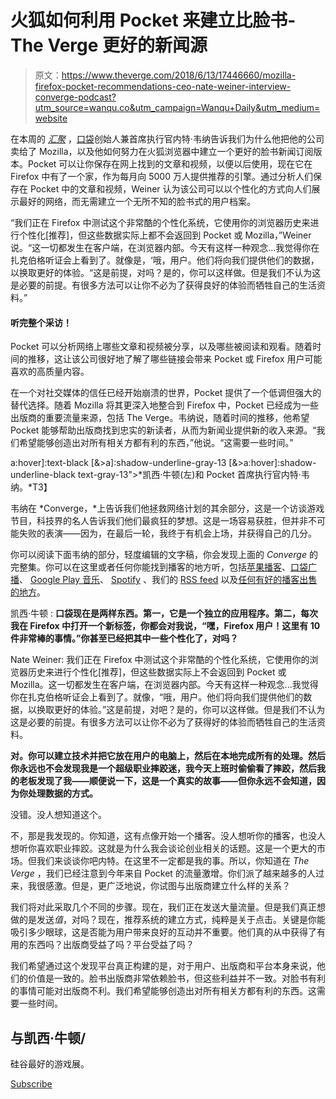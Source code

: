 # 火狐如何利用 Pocket 来建立比脸书- The Verge 更好的新闻源

> 原文：<https://www.theverge.com/2018/6/13/17446660/mozilla-firefox-pocket-recommendations-ceo-nate-weiner-interview-converge-podcast?utm_source=wanqu.co&utm_campaign=Wanqu+Daily&utm_medium=website>

在本周的 [*汇聚*](https://go.redirectingat.com/?id=66960X1514734&xs=1&url=https%3A%2F%2Fitunes.apple.com%2Fus%2Fpodcast%2Fconverge-with-casey-newton%2Fid1385113107%3Fmt%3D2) ，[口袋](http://www.getpocket.com/)创始人兼首席执行官内特·韦纳告诉我们为什么他把他的公司卖给了 Mozilla，以及他如何努力在火狐浏览器中建立一个更好的脸书新闻订阅版本。Pocket 可以让你保存在网上找到的文章和视频，以便以后使用，现在它在 Firefox 中有了一个家，作为每月向 5000 万人提供推荐的引擎。通过分析人们保存在 Pocket 中的文章和视频，Weiner 认为该公司可以以个性化的方式向人们展示最好的网络，而无需建立一个无所不知的脸书式的用户档案。

“我们正在 Firefox 中测试这个非常酷的个性化系统，它使用你的浏览器历史来进行个性化[推荐]，但这些数据实际上都不会返回到 Pocket 或 Mozilla，”Weiner 说。“这一切都发生在客户端，在浏览器内部。今天有这样一种观念...我觉得你在扎克伯格听证会上看到了。就像是，‘哦，用户。他们将向我们提供他们的数据，以换取更好的体验。“这是前提，对吗？是的，你可以这样做。但是我们不认为这是必要的前提。有很多方法可以让你不必为了获得良好的体验而牺牲自己的生活资料。”

#### 听完整个采访！

Pocket 可以分析网络上哪些文章和视频被分享，以及哪些被阅读和观看。随着时间的推移，这让该公司很好地了解了哪些链接会带来 Pocket 或 Firefox 用户可能喜欢的高质量内容。

在一个对社交媒体的信任已经开始崩溃的世界，Pocket 提供了一个低调但强大的替代选择。随着 Mozilla 将其更深入地整合到 Firefox 中，Pocket 已经成为一些出版商的重要流量来源，包括 The Verge。韦纳说，随着时间的推移，他希望 Pocket 能够帮助出版商找到忠实的新读者，从而为新闻业提供新的收入来源。“我们希望能够创造出对所有相关方都有利的东西，”他说。“这需要一些时间。”



a:hover]:text-black [&amp;>a]:shadow-underline-gray-13 [&amp;>a:hover]:shadow-underline-black text-gray-13">*凯西·牛顿(左)和 Pocket 首席执行官内特·韦纳。*T3】



韦纳在 *Converge，*上告诉我们他拯救网络计划的其余部分，这是一个访谈游戏节目，科技界的名人告诉我们他们最疯狂的梦想。这是一场容易获胜，但并非不可能失败的表演——因为，在最后一轮，我终于有机会上场，并获得自己的几分。

你可以阅读下面韦纳的部分，轻度编辑的文字稿，你会发现上面的 *Converge* 的完整集。你可以在这里或者任何你能找到播客的地方听，包括[苹果播客](https://go.redirectingat.com/?id=66960X1514734&xs=1&url=https%3A%2F%2Fitunes.apple.com%2Fus%2Fpodcast%2Fconverge-with-casey-newton%2Fid1385113107%3Fmt%3D2)、[口袋广播](https://go.redirectingat.com/?id=66960X1514734&xs=1&url=https%3A%2F%2Fitunes.apple.com%2Fus%2Fpodcast%2Fconverge-with-casey-newton%2Fid1385113107%3Fmt%3D2)、 [Google Play 音乐](https://play.google.com/music/listen?u=0#/ps/Iscuzv6ndzbmtd2bw6hh7bvaf44)、 [Spotify](https://open.spotify.com/show/1pqOd9aj91gwVmbYdA1Fn5?si=EtMUhiyvRh-gtUqYw3tnzg) 、我们的 [RSS feed](http://feeds.feedburner.com/ConvergeWithCaseyNewton) 以及[任何有好的播客出售的地方](https://art19.com/shows/converge-with-casey-newton)。

凯西·牛顿 : **口袋现在是两样东西。第一，它是一个独立的应用程序。第二，每次我在 Firefox 中打开一个新标签，你都会对我说，“嘿，Firefox 用户！这里有 10 件非常棒的事情。”你甚至已经把其中一些个性化了，对吗？**

Nate Weiner: 我们正在 Firefox 中测试这个非常酷的个性化系统，它使用你的浏览器历史来进行个性化[推荐]，但这些数据实际上不会返回到 Pocket 或 Mozilla。这一切都发生在客户端，在浏览器内部。今天有这样一种观念...我觉得你在扎克伯格听证会上看到了。就像，“哦，用户。他们将向我们提供他们的数据，以换取更好的体验。”这是前提，对吧？是的，你可以这样做。但是我们不认为这是必要的前提。有很多方法可以让你不必为了获得好的体验而牺牲自己的生活资料。

**对。你可以建立技术并把它放在用户的电脑上，然后在本地完成所有的处理。然后你永远也不会发现我是一个超级职业摔跤迷，我今天上班时偷偷看了摔跤，然后我的老板发现了我——顺便说一下，这是一个真实的故事——但你永远不会知道，因为你处理数据的方式。**

没错。没人想知道这个。

不，那是我发现的。你知道，这有点像开始一个播客。没人想听你的播客，也没人想听你喜欢职业摔跤。这就是为什么我会谈论创业相关的话题。这是一个更大的市场。但我们来谈谈你吧内特。在这里不一定都是我的事。所以，你知道在 *The Verge* ，我们已经注意到今年来自 Pocket 的流量激增。你们派了越来越多的人过来，我很感激。但是，更广泛地说，你试图与出版商建立什么样的关系？

我们将对此采取几个不同的步骤。现在，我们正在发送大量流量。但是我们真正想做的是发送*值*，对吗？现在，推荐系统的建立方式，纯粹是关于点击。关键是你能吸引多少眼球，这是否能为用户带来良好的互动并不重要。他们真的从中获得了有用的东西吗？出版商受益了吗？平台受益了吗？

我们希望通过这个发现平台真正构建的是，对于用户、出版商和平台本身来说，他们的价值是一致的。脸书出版商非常依赖脸书，但这些利益并不一致。对脸书有利的事情可能对出版商不利。我们希望能够创造出对所有相关方都有利的东西。这需要一些时间。

## 与凯西·牛顿/

硅谷最好的游戏展。

[Subscribe](http://hyperurl.co/convergepodcast)